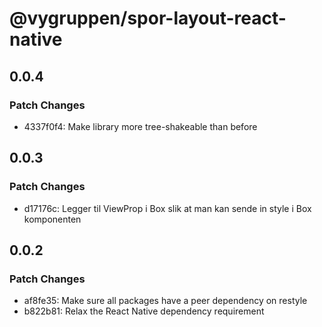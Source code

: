 # @vygruppen/spor-layout-react-native

## 0.0.4

### Patch Changes

- 4337f0f4: Make library more tree-shakeable than before

## 0.0.3

### Patch Changes

- d17176c: Legger til ViewProp i Box slik at man kan sende in style i Box komponenten

## 0.0.2

### Patch Changes

- af8fe35: Make sure all packages have a peer dependency on restyle
- b822b81: Relax the React Native dependency requirement
